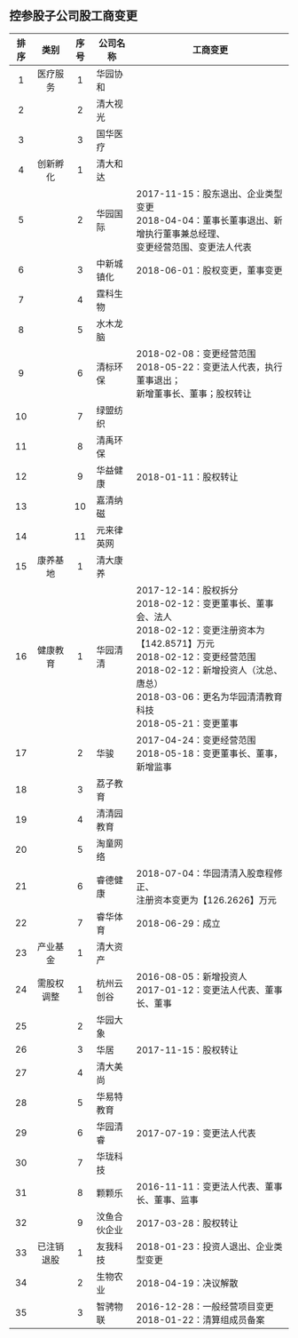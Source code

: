 ## 控参股子公司股工商变更

|排序|类别|序号|公司名称|工商变更|
|:--:|:---:|:--:|----|----|
|1|医疗服务|1|华园协和||
|2||2|清大视光||
|3||3|国华医疗||
|4|创新孵化|1|清大和达||
|5||2|华园国际|2017-11-15：股东退出、企业类型变更<br>2018-04-04：董事长董事退出、新增执行董事兼总经理、<br>变更经营范围、变更法人代表|
|6||3|中新城镇化|2018-06-01：股权变更，董事变更|
|7||4|霆科生物||
|8||5|水木龙脑||
|9||6|清标环保|2018-02-08：变更经营范围<br>2018-05-22：变更法人代表，执行董事退出；<br>新增董事长、董事；股权转让|
|10||7|绿盟纺织||
|11||8|清禹环保||
|12||9|华益健康|2018-01-11：股权转让|
|13||10|嘉清纳磁||
|14||11|元来律英网|
|15|康养基地|1|清大康养||
|16|健康教育|1|华园清清|2017-12-14：股权拆分<br>2018-02-12：变更董事长、董事会、法人<br>2018-02-12：变更注册资本为【142.8571】万元<br>2018-02-12：变更经营范围<br>2018-02-12：新增投资人（沈总、唐总）<br>2018-03-06：更名为华园清清教育科技<br>2018-05-21：变更董事|
|17||2|华骏|2017-04-24：变更经营范围<br>2018-05-18：变更董事长、董事，新增监事|
|18||3|荔子教育||
|19||4|清清园教育||
|20||5|淘童网络||
|21||6|睿德健康|2018-07-04：华园清清入股章程修正、<br>注册资本变更为【126.2626】万元|
|22||7|睿华体育|2018-06-29：成立|
|23|产业基金|1|清大资产||
|24|需股权调整|1|杭州云创谷|2016-08-05：新增投资人<br>2017-01-12：变更法人代表、董事长、董事|
|25||2|华园大象||
|26||3|华居|2017-11-15：股权转让|
|27||4|清大美尚||
|28||5|华易特教育||
|29||6|华园清睿|2017-07-19：变更法人代表|
|30||7|华珑科技||
|31||8|颗颗乐|2016-11-11：变更法人代表、董事长、董事、监事|
|32||9|汶鱼合伙企业|2017-03-28：股权转让|
|33|已注销退股|1|友我科技|2018-01-23：投资人退出、企业类型变更|
|34||2|生物农业|2018-04-19：决议解散|
|35||3|智骋物联|2016-12-28：一般经营项目变更<br>2018-01-22：清算组成员备案|
